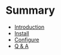 # Summary

- [Introduction](./introduction.md)
- [Install](./install.md)
- [Configure](./configure.md)
- [Q & A](questions.md)
